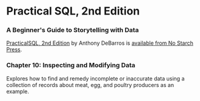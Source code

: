 # Practical SQL, 2nd Edition
### A Beginner's Guide to Storytelling with Data

[PracticalSQL, 2nd Edition](https://nostarch.com/practical-sql-2nd-edition/) by Anthony DeBarros is [available from No Starch Press](https://nostarch.com/practical-sql-2nd-edition/).

### Chapter 10: Inspecting and Modifying Data

Explores how to find and remedy incomplete or inaccurate data using a collection of records about meat, egg, and poultry producers as an example.

